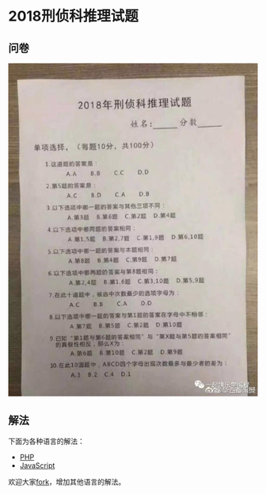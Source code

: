 # 2018刑侦科推理试题

## 问卷

![问卷照片](https://github.com/blackpuppy/detective-2018/raw/master/question.jpeg)

## 解法

下面为各种语言的解法：

- [PHP](https://github.com/blackpuppy/detective-2018/blob/master/answer.php)
- [JavaScript](https://github.com/blackpuppy/detective-2018/blob/master/answer.js)

欢迎大家[fork](https://github.com/blackpuppy/detective-2018#fork-destination-box)，增加其他语言的解法。
